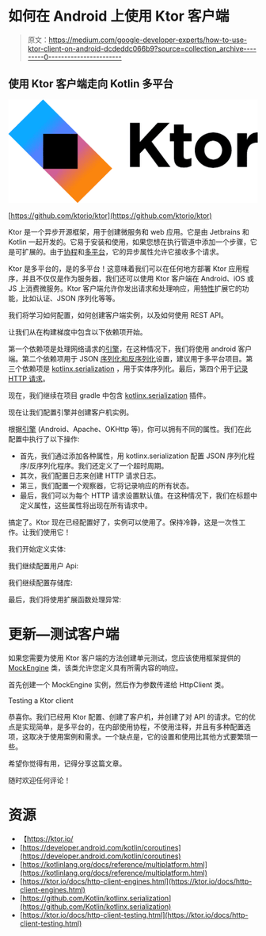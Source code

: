 # 如何在 Android 上使用 Ktor 客户端

> 原文：<https://medium.com/google-developer-experts/how-to-use-ktor-client-on-android-dcdeddc066b9?source=collection_archive---------0----------------------->

## 使用 Ktor 客户端走向 Kotlin 多平台

![](img/bbfaf8d07ad395f1ed26d15032bd681c.png)

[https://github.com/ktorio/ktor](https://github.com/ktorio/ktor)

Ktor 是一个异步开源框架，用于创建微服务和 web 应用。它是由 Jetbrains 和 Kotlin 一起开发的。它易于安装和使用，如果您想在执行管道中添加一个步骤，它是可扩展的。由于[协程](https://developer.android.com/kotlin/coroutines)和[多平台](https://kotlinlang.org/docs/reference/multiplatform.html)，它的异步属性允许它接收多个请求。

Ktor 是多平台的，是的多平台！这意味着我们可以在任何地方部署 Ktor 应用程序，并且不仅仅是作为服务器，我们还可以使用 Ktor 客户端在 Android、iOS 或 JS 上消费微服务。Ktor 客户端允许你发出请求和处理响应，用[特性](https://ktor.io/docs/http-client-features.html)扩展它的功能，比如认证、JSON 序列化等等。

我们将学习如何配置，如何创建客户端实例，以及如何使用 REST API。

让我们从在构建梯度中包含以下依赖项开始。

第一个依赖项是处理网络请求的[引擎](https://ktor.io/docs/http-client-engines.html)，在这种情况下，我们将使用 android 客户端。第二个依赖项用于 JSON [序列化和反序列化](https://ktor.io/docs/json-feature.html)设置，建议用于多平台项目。第三个依赖项是 [kotlinx.serialization](https://github.com/Kotlin/kotlinx.serialization) ，用于实体序列化。最后，第四个用于[记录 HTTP 请求](https://ktor.io/docs/features-logging.html)。

现在，我们继续在项目 gradle 中包含 [kotlinx.serialization](https://github.com/Kotlin/kotlinx.serialization) 插件。

现在让我们配置引擎并创建客户机实例。

根据[引擎](https://ktor.io/docs/http-client-engines.html#dependencies) (Android、Apache、OKHttp 等)，你可以拥有不同的属性。我们在此配置中执行了以下操作:

*   首先，我们通过添加各种属性，用 kotlinx.serialization 配置 JSON 序列化程序/反序列化程序。我们还定义了一个超时周期。
*   其次，我们配置日志来创建 HTTP 请求日志。
*   第三，我们配置一个观察器，它将记录响应的所有状态。
*   最后，我们可以为每个 HTTP 请求设置默认值。在这种情况下，我们在标题中定义属性，这些属性将出现在所有请求中。

搞定了。Ktor 现在已经配置好了，实例可以使用了。保持冷静，这是一次性工作。让我们使用它！

我们开始定义实体:

我们继续配置用户 Api:

我们继续配置存储库:

最后，我们将使用扩展函数处理异常:

# 更新—测试客户端

如果您需要为使用 Ktor 客户端的方法创建单元测试，您应该使用框架提供的 [MockEngine](https://ktor.io/docs/http-client-testing.html#test-client) 类，该类允许您定义具有所需内容的响应。

首先创建一个 MockEngine 实例，然后作为参数传递给 HttpClient 类。

Testing a Ktor client

恭喜你。我们已经用 Ktor 配置、创建了客户机，并创建了对 API 的请求。它的优点是实现简单，是多平台的，在内部使用协程，不使用注释，并且有多种配置选项，这取决于使用案例和需求。一个缺点是，它的设置和使用比其他方式要繁琐一些。

希望你觉得有用，记得分享这篇文章。

随时欢迎任何评论！

# **资源**

*   【https://ktor.io/ 
*   [https://developer.android.com/kotlin/coroutines](https://developer.android.com/kotlin/coroutines)
*   [https://kotlinlang.org/docs/reference/multiplatform.html](https://kotlinlang.org/docs/reference/multiplatform.html)
*   [https://ktor.io/docs/http-client-engines.html](https://ktor.io/docs/http-client-engines.html)
*   [https://github.com/Kotlin/kotlinx.serialization](https://github.com/Kotlin/kotlinx.serialization)
*   [https://ktor.io/docs/http-client-testing.html](https://ktor.io/docs/http-client-testing.html)
